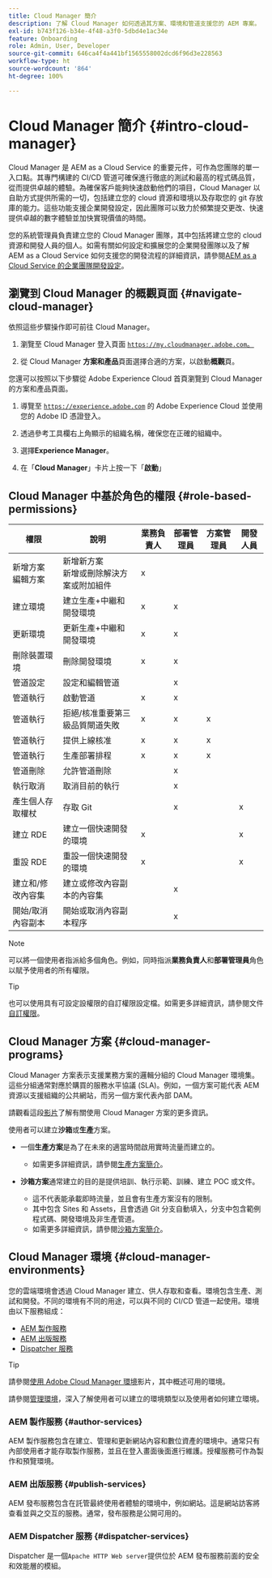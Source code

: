 ```yaml
---
title: Cloud Manager 簡介
description: 了解 Cloud Manager 如何透過其方案、環境和管道支援您的 AEM 專案。
exl-id: b743f126-b34e-4f48-a3f0-5dbd4e1ac34e
feature: Onboarding
role: Admin, User, Developer
source-git-commit: 646ca4f4a441bf1565558002dcd6f96d3e228563
workflow-type: ht
source-wordcount: '864'
ht-degree: 100%

---
```



# Cloud Manager 簡介 {#intro-cloud-manager}

Cloud Manager 是 AEM as a Cloud Service 的重要元件，可作為您團隊的單一入口點。其專門構建的 CI/CD 管道可確保進行徹底的測試和最高的程式碼品質，從而提供卓越的體驗。為確保客戶能夠快速啟動他們的項目，Cloud Manager 以自助方式提供所需的一切，包括建立您的 cloud 資源和環境以及存取您的 git 存放庫的能力。這些功能支援企業開發設定，因此團隊可以致力於頻繁提交更改、快速提供卓越的數字體驗並加快實現價值的時間。

您的系統管理員負責建立您的 Cloud Manager 團隊，其中包括將建立您的 cloud 資源和開發人員的個人。如需有關如何設定和擴展您的企業開發團隊以及了解 AEM as a Cloud Service 如何支援您的開發流程的詳細資訊，請參閱[AEM as a Cloud Service 的企業團隊開發設定](/help/implementing/cloud-manager/managing-code/enterprise-team-dev-setup.md)。

## 瀏覽到 Cloud Manager 的概觀頁面 {#navigate-cloud-manager}

依照這些步驟操作即可前往 Cloud Manager。

1. 瀏覽至 Cloud Manager 登入頁面 [`https://my.cloudmanager.adobe.com`。](https://my.cloudmanager.adobe.com/)

1. 從 Cloud Manager **方案和產品**&#x200B;頁面選擇合適的方案，以啟動&#x200B;**概觀**&#x200B;頁。

您還可以按照以下步驟從 Adobe Experience Cloud 首頁瀏覽到 Cloud Manager 的方案和產品頁面。

1. 導覽至 [`https://experience.adobe.com`](https://experience.adobe.com) 的 Adobe Experience Cloud 並使用您的 Adobe ID 憑證登入。

1. 透過參考工具欄右上角顯示的組織名稱，確保您在正確的組織中。

1. 選擇&#x200B;**Experience Manager**。

1. 在「**Cloud Manager**」卡片上按一下「**啟動**」

## Cloud Manager 中基於角色的權限 {#role-based-permissions}

| 權限 | 說明 | 業務負責人 | 部署管理員 | 方案管理員 | 開發人員 |
|--- |--- |--- |--- |--- |--- |
| 新增方案<br>編輯方案 | 新增新方案<br>新增或刪除解決方案或附加組件 | x |  |  |  |
| 建立環境 | 建立生產+中繼和開發環境 | x | x |  |  |
| 更新環境 | 更新生產+中繼和開發環境 | x | x |  |  |
| 刪除裝置環境 | 刪除開發環境 | x | x |  |  |
| 管道設定 | 設定和編輯管道 |  | x |  |  |
| 管道執行 | 啟動管道 | x | x |  |  |
| 管道執行 | 拒絕/核准重要第三級品質閘道失敗 | x | x | x |  |
| 管道執行 | 提供上線核准 | x | x | x |  |
| 管道執行 | 生產部署排程 | x | x | x |  |
| 管道刪除 | 允許管道刪除 |  | x |  |  |
| 執行取消 | 取消目前的執行 |  | x |  |  |
| 產生個人存取權杖 | 存取 Git |  | x |  | x |
| 建立 RDE | 建立一個快速開發的環境 | x |  |  | x |
| 重設 RDE | 重設一個快速開發的環境 | x |  |  | x |
| 建立和/修改內容集 | 建立或修改內容副本的內容集 |  | x |  |  |
| 開始/取消內容副本 | 開始或取消內容副本程序 |  | x |  |  |

>[!NOTE]
>
>可以將一個使用者指派給多個角色。例如，同時指派&#x200B;**業務負責人**&#x200B;和&#x200B;**部署管理員**&#x200B;角色以賦予使用者的所有權限。

>[!TIP]
>
>也可以使用具有可設定設權限的自訂權限設定檔。如需更多詳細資訊，請參閱文件[自訂權限](/help/implementing/cloud-manager/custom-permissions.md)。

## Cloud Manager 方案 {#cloud-manager-programs}

Cloud Manager 方案表示支援業務方案的邏輯分組的 Cloud Manager 環境集。這些分組通常對應於購買的服務水平協議 (SLA)。例如，一個方案可能代表 AEM 資源以支援組織的公共網站，而另一個方案代表內部 DAM。


請觀看這段[影片](https://experienceleague.adobe.com/docs/experience-manager-learn/cloud-service/cloud-manager/programs.html)了解有關使用 Cloud Manager 方案的更多資訊。

使用者可以建立&#x200B;**沙箱**&#x200B;或&#x200B;**生產**&#x200B;方案。

* 一個&#x200B;**生產方案**&#x200B;是為了在未來的適當時間啟用實時流量而建立的。
   * 如需更多詳細資訊，請參閱[生產方案簡介](/help/implementing/cloud-manager/getting-access-to-aem-in-cloud/introduction-production-programs.md)。

* **沙箱方案**&#x200B;通常建立的目的是提供培訓、執行示範、訓練、建立 POC 或文件。
   * 這不代表能承載即時流量，並且會有生產方案沒有的限制。
   * 其中包含 Sites 和 Assets，且會透過 Git 分支自動填入，分支中包含範例程式碼、開發環境及非生產管道。
   * 如需更多詳細資訊，請參閱[沙箱方案簡介](/help/implementing/cloud-manager/getting-access-to-aem-in-cloud/introduction-sandbox-programs.md)。

## Cloud Manager 環境 {#cloud-manager-environments}

您的雲端環境會透過 Cloud Manager 建立、供人存取和查看。環境包含生產、測試和開發。不同的環境有不同的用途，可以與不同的 CI/CD 管道一起使用。環境由以下服務組成：

* [AEM 製作服務](#author-services)
* [AEM 出版服務](#publish-services)
* [Dispatcher 服務](#dispatcher-services)

>[!TIP]
>
> 請參閱[使用 Adobe Cloud Manager 環境](https://experienceleague.adobe.com/docs/experience-manager-learn/cloud-service/cloud-manager/environments.html)影片，其中概述可用的環境。
>
>請參閱[管理環境](/help/implementing/cloud-manager/manage-environments.md)，深入了解使用者可以建立的環境類型以及使用者如何建立環境。

### AEM 製作服務 {#author-services}

AEM 製作服務包含在建立、管理和更新網站內容和數位資產的環境中。通常只有內部使用者才能存取製作服務，並且在登入畫面後面進行維護。授權服務可作為製作和預覽環境。

### AEM 出版服務 {#publish-services}

AEM 發布服務包含在託管最終使用者體驗的環境中，例如網站。這是網站訪客將查看並與之交互的服務。通常，發布服務是公開可用的。

### AEM Dispatcher 服務 {#dispatcher-services}

Dispatcher 是一個`Apache HTTP Web server`提供位於 AEM 發布服務前面的安全和效能層的模組。
